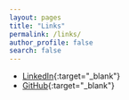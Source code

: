 ```yaml
---
layout: pages
title: "Links"
permalink: /links/
author_profile: false
search: false
---
```



- [LinkedIn][MyLinkedIn]{:target="_blank"}
- [GitHub][GitHub]{:target="_blank"}

[MyLinkedIn]: https://www.linkedin.com/in/jstream11/
[GitHub]: https://github.com/jstream11
